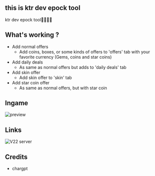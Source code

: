 ## this is ktr dev epock tool


ktr dev epock tool🥶🥶🥶🥶


## What's working ?
- Add normal offers
  - Add coins, boxes, or some kinds of offers to 'offers' tab with your favorite currency (Gems, coins and star coins)
- Add daily deals
  - As same as normal offers but adds to 'daily deals' tab
- Add skin offer
  - Add skin offer to 'skin' tab
- Add star coin offer
  - As same as normal offers, but with star coin


## Ingame
![preview](https://github.com/user-attachments/assets/85aaa794-31b7-49b2-a327-06ecf5605a41)


## Links
![V22 server](https://github.com/PhoenixFire6934/Classic-Brawl/releases/tag/5.1.0)

## Credits
 - chargpt
